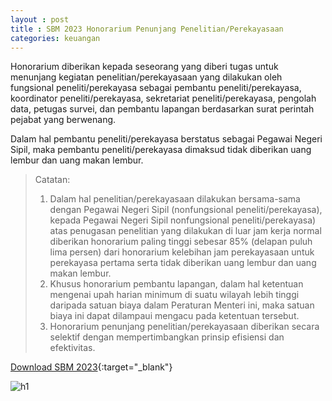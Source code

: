 ```yaml
---
layout : post
title : SBM 2023 Honorarium Penunjang Penelitian/Perekayasaan
categories: keuangan
---
```


Honorarium diberikan kepada seseorang yang diberi tugas untuk menunjang kegiatan penelitian/perekayasaan yang dilakukan oleh fungsional peneliti/perekayasa sebagai pembantu peneliti/perekayasa, koordinator peneliti/perekayasa, sekretariat peneliti/perekayasa, pengolah data, petugas survei, dan pembantu lapangan berdasarkan surat perintah pejabat yang berwenang.

Dalam hal pembantu peneliti/perekayasa berstatus sebagai Pegawai Negeri Sipil, maka pembantu peneliti/perekayasa dimaksud tidak diberikan uang lembur dan uang makan lembur.

> Catatan:
> 1. Dalam hal penelitian/perekayasaan dilakukan bersama-sama dengan Pegawai Negeri Sipil (nonfungsional peneliti/perekayasa), kepada Pegawai Negeri Sipil  nonfungsional peneliti/perekayasa) atas penugasan penelitian yang dilakukan di luar jam kerja normal diberikan honorarium paling tinggi sebesar 85% (delapan puluh lima persen) dari honorarium kelebihan jam perekayasaan untuk perekayasa pertama serta tidak diberikan uang lembur dan uang makan lembur.
> 2. Khusus honorarium pembantu lapangan, dalam hal ketentuan mengenai upah harian minimum di suatu wilayah lebih tinggi daripada satuan biaya dalam Peraturan Menteri ini, maka satuan biaya ini dapat dilampaui mengacu pada ketentuan tersebut.
> 3. Honorarium penunjang penelitian/perekayasaan diberikan secara selektif dengan mempertimbangkan prinsip efisiensi dan efektivitas.

[Download SBM 2023](https://drive.google.com/file/d/1E7dBSV1cZGMQCWfVuKfwCuzBQ-tRs2oD/view){:target="_blank"}

![h1](https://blogger.googleusercontent.com/img/b/R29vZ2xl/AVvXsEgrlqIUmFg3DO-wBRzDytNVD0Oc1t9qp02zNvskKkdE06tEdsSEgLxRHXHEBIFCzpoFeWLGLhVJ0gaE-4wg0mtrzCnpdUYPBBX51vgtnxUuq1iAonRKSGOlhh7uiLEXoW_vrNRB_acpV6BvcZy734tCclx2ssg-GZpdWkVFWgWeWkM/s1600/SBM_2023_page-0009.jpg)